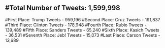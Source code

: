 #Total Number of Tweets: 1,599,998 
---
#First Place: Trump Tweets - 959,196
#Second Place: Cruz Tweets - 191,837
#Third Place: Clinton Tweets - 178,948
#Fourth Place: Rubio Tweets - 139,489
#Fifth Place: Sanders Tweets - 65,240
#Sixth Place: Kasich Tweets - 36,531
#Seventh Place: Jeb! Tweets - 15,073
#Last Place: Carson Tweets - 13,689
